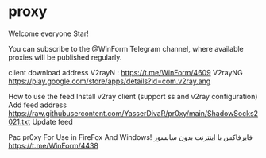 # proxy
Welcome everyone Star!

You can subscribe to the @WinForm Telegram channel, where available proxies will be published regularly.

client download address
V2rayN : https://t.me/WinForm/4609
V2rayNG https://play.google.com/store/apps/details?id=com.v2ray.ang

How to use the feed
Install v2ray client (support ss and v2ray configuration)
Add feed address https://raw.githubusercontent.com/YasserDivaR/pr0xy/main/ShadowSocks2021.txt
Update feed

Pac pr0xy For Use in FireFox And Windows!
فایرفاکس با اینترنت بدون سانسور
https://t.me/WinForm/4438
